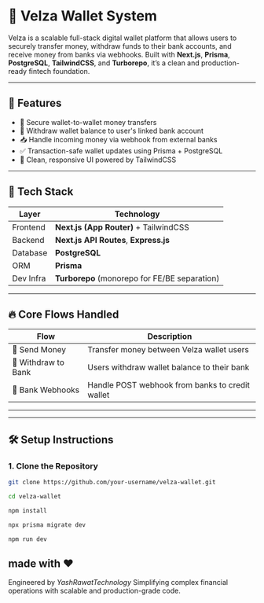 # 💸 Velza Wallet System

Velza is a scalable full-stack digital wallet platform that allows users to securely transfer money, withdraw funds to their bank accounts, and receive money from banks via webhooks. Built with **Next.js**, **Prisma**, **PostgreSQL**, **TailwindCSS**, and **Turborepo**, it’s a clean and production-ready fintech foundation.

---

## 🚀 Features

- 🔐 Secure wallet-to-wallet money transfers
- 🏦 Withdraw wallet balance to user's linked bank account
- 📥 Handle incoming money via webhook from external banks
- ✅ Transaction-safe wallet updates using Prisma + PostgreSQL
- 💅 Clean, responsive UI powered by TailwindCSS

---

## 🧱 Tech Stack

| Layer        | Technology                                    |
|--------------|-----------------------------------------------|
| Frontend     | **Next.js (App Router)** + TailwindCSS        |
| Backend      | **Next.js API Routes**, **Express.js**        |
| Database     | **PostgreSQL**                                |
| ORM          | **Prisma**                                    |
| Dev Infra    | **Turborepo** (monorepo for FE/BE separation) |

---

## 🔥 Core Flows Handled

| Flow                    | Description                                      |
|-------------------------|--------------------------------------------------|
| 💸 Send Money           | Transfer money between Velza wallet users        |
| 🏦 Withdraw to Bank     | Users withdraw wallet balance to their bank      |
| 📨 Bank Webhooks        | Handle POST webhook from banks to credit wallet  |

---

---

## 🛠 Setup Instructions

### 1. Clone the Repository

```bash
git clone https://github.com/your-username/velza-wallet.git

cd velza-wallet

npm install

npx prisma migrate dev

npm run dev
```
## made with  ❤️
Engineered by *YashRawatTechnology*
Simplifying complex financial operations with scalable and production-grade code.



